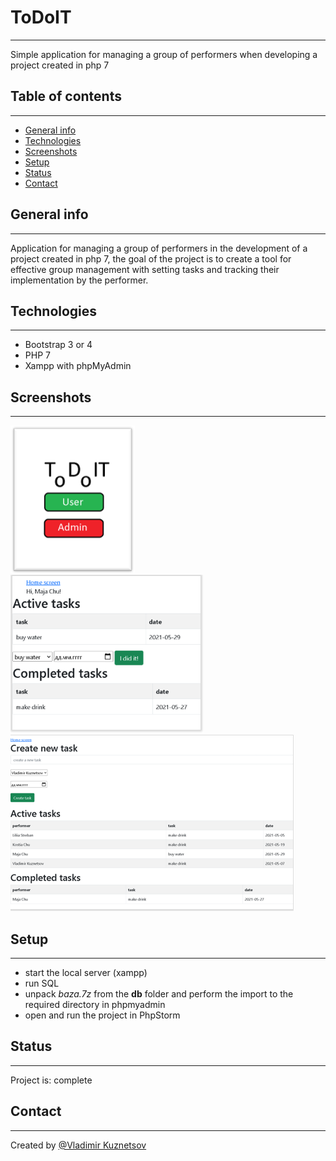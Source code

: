 # ToDoIT

---
Simple application for managing a group
of performers when developing a project
created in php 7

## Table of contents

---
* [General info](#general-info)
* [Technologies](#technologies)
* [Screenshots](#screenshots)
* [Setup](#setup)
* [Status](#status)
* [Contact](#contact)

## General info

---
Application for managing a group of performers 
in the development of a project created in php 7,
the goal of the project is to create a tool for 
effective group management with setting tasks and 
tracking their implementation by the performer.

## Technologies

---
* Bootstrap 3 or 4
* PHP 7
* Xampp with phpMyAdmin

## Screenshots

---
![Home screen](/Screenshots/Home.PNG)
![Performer screen](/Screenshots/Active.PNG)
![Admin screen](/Screenshots/Create.PNG)


## Setup

---
* start the local server (xampp)
* run SQL
* unpack *baza.7z* from the **db** folder and perform the import to the required directory in phpmyadmin
* open and run the project in PhpStorm

## Status

---
Project is: complete 

## Contact

---
Created by [@Vladimir Kuznetsov](https://www.facebook.com/vladimir.kuznetsov.735)


